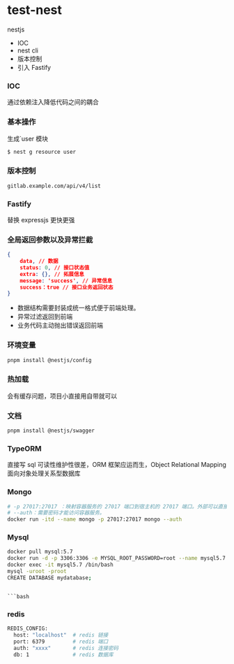 # test-nest
nestjs

* IOC
* nest cli
* 版本控制
* 引入 Fastify

### IOC

通过依赖注入降低代码之间的耦合

### 基本操作

生成`user 模块
```sh
$ nest g resource user 

```

### 版本控制

```bash
gitlab.example.com/api/v4/list
```

### Fastify

替换 expressjs 更快更强

### 全局返回参数以及异常拦截

```json
{
    data, // 数据
    status: 0, // 接口状态值
    extra: {}, // 拓展信息
    message: 'success', // 异常信息
    success：true // 接口业务返回状态
}
```

* 数据结构需要封装成统一格式便于前端处理。
* 异常过滤返回到前端
* 业务代码主动抛出错误返回前端

### 环境变量

```bash
pnpm install @nestjs/config
```

### 热加载

会有缓存问题，项目小直接用自带就可以

### 文档

```bash
pnpm install @nestjs/swagger 
```

### TypeORM

直接写 sql 可读性维护性很差，ORM 框架应运而生，Object Relational Mapping 面向对象处理关系型数据库

### Mongo

```bash
# -p 27017:27017 ：映射容器服务的 27017 端口到宿主机的 27017 端口。外部可以直接通过 宿主机 ip:27017 访问到 mongo 的服务。
# --auth：需要密码才能访问容器服务。
docker run -itd --name mongo -p 27017:27017 mongo --auth
```

### Mysql

```bash
docker pull mysql:5.7
docker run -d -p 3306:3306 -e MYSQL_ROOT_PASSWORD=root --name mysql5.7 mysql:5.7
docker exec -it mysql5.7 /bin/bash
mysql -uroot -proot
CREATE DATABASE mydatabase;
```
```

```bash
```

### redis

```bash
REDIS_CONFIG:
  host: "localhost"  # redis 链接
  port: 6379         # redis 端口
  auth: "xxxx"       # redis 连接密码
  db: 1              # redis 数据库
```

